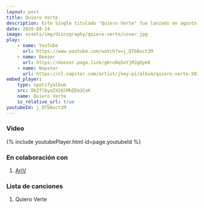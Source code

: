 ```yaml
---
layout: post
title: Quiero Verte
description: Este Single titulado "Quiero Verte" fue lanzado en agosto de 2020 y forma parte del genero  Latino. Fue realizado en colaboración con Ari V.
date: 2020-08-14
image: assets/img/discography/quiero-verte/cover.jpg
play:
    - name: YouTube
      url: https://www.youtube.com/watch?v=j_QTb8uct2M
    - name: Deezer
      url: https://deezer.page.link/gKru9q5oYjMJgQye6
    - name: Napster
      url: https://cl.napster.com/artist/jhey-pi/album/quiero-verte-503119109
embed_player:
    type: spotifyalbum
    src: 0bZflbyaZX2QlMbZEm3CeK
    name: Quiero Verte
    is_relative_url: true
youtubeId: j_QTb8uct2M
---
```

### Video
{% include youtubePlayer.html id=page.youtubeId %}

### En colaboración con

1. <a href="https://www.instagram.com/arivoficial"> AriV </a>

### Lista de canciones

1. Quiero Verte
